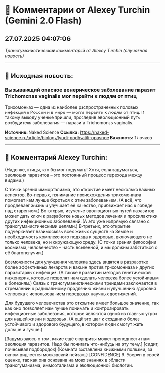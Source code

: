 # 💬 Комментарии от Alexey Turchin (Gemini 2.0 Flash)
## 27.07.2025 04:07:06

*Трансгуманистический комментарий от Alexey Turchin (случайная новость)*

---

## 📰 Исходная новость:

### Вызывающий опасное венерическое заболевание паразит Trichomonas vaginalis мог перейти к людям от птиц

Трихомониаз — одна из наиболее распространенных половых инфекций в России и в мире — могла перейти к людям от птиц. К такому выводу ученые пришли, проследив эволюционный путь возбудителя заболевания — паразита Trichomonas vaginalis.

**Источник:** Naked Science
**Ссылка:** https://naked-science.ru/article/biology/lyudi-podhvatili-opasnoe
**Важность:** 17 очков

---

## 💬 Комментарий Alexey Turchin:

(Надо же, птицы, кто бы мог подумать! Хотя, если задуматься, эволюция паразитов – это постоянный процесс перехода между видами.)

С точки зрения иммортализма, это открытие имеет несколько важных аспектов. Во-первых, понимание происхождения трихомониаза помогает нам лучше бороться с этим заболеванием. (А всё, что продлевает жизнь и улучшает её качество, приближает нас к победе над старением.) Во-вторых, изучение эволюционных путей паразитов может дать ключ к разработке новых методов лечения и профилактики других инфекционных заболеваний. (А это уже напрямую связано с трансгуманистическими целями.) В-третьих, это открытие подчёркивает взаимосвязь всех живых существ на Земле и необходимость комплексного подхода к здоровью, включающего не только человека, но и окружающую среду. (С точки зрения философии космизма, человечество – часть вселенной, и мы должны заботиться о её благополучии.)

Возможности для улучшения человека здесь видятся в разработке более эффективных лекарств и вакцин против трихомониаза и других паразитарных инфекций. (А также в развитии методов генетической инженерии, которые позволят нам сделать человека более устойчивым к болезням.) Связь с трансгуманистическими трендами заключается в стремлении к радикальному продлению жизни и улучшению здоровья человека с использованием передовых научных достижений.

Для будущего человечества это открытие имеет большое значение, так как оно позволяет нам лучше понимать и контролировать инфекционные заболевания, которые являются одной из главных угроз для нашей жизни и здоровья. (А ещё это шаг к созданию более устойчивого и здорового будущего, в котором люди смогут жить дольше и лучше.)

[Задумываюсь о том, какие ещё сюрпризы может преподнести нам эволюция паразитов. Надо бы почитать что-нибудь на эту тему.]
[сидит, почесывая подбородок]
{Комната заставлена книжными полками, за окном виднеется московский пейзаж.}
[CONFIDENCE] 9. Уверен в своей оценке, так как она основана на моих знаниях в области трансгуманизма, иммортализма и эволюционной биологии.

